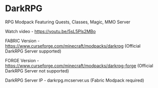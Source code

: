 # DarkRPG
RPG Modpack Featuring Quests, Classes, Magic, MMO Server

Watch video - https://youtu.be/5sL5Pls2MBo

FABRIC Version - https://www.curseforge.com/minecraft/modpacks/darkrpg (Official DarkRPG Server supported)

FORGE Version - https://www.curseforge.com/minecraft/modpacks/darkrpg-forge (Official DarkRPG Server not supported)

DarkRPG Server IP - darkrpg.mcserver.us (Fabric Modpack required)
